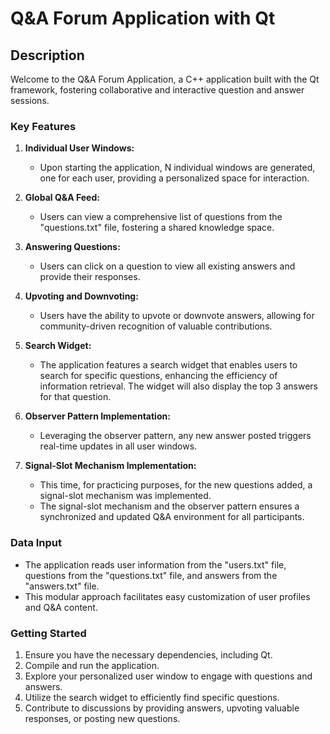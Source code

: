 # Q&A Forum Application with Qt

## Description

Welcome to the Q&A Forum Application, a C++ application built with the Qt framework, fostering collaborative and interactive question and answer sessions.

### Key Features

1. **Individual User Windows:**
   - Upon starting the application, N individual windows are generated, one for each user, providing a personalized space for interaction.

2. **Global Q&A Feed:**
   - Users can view a comprehensive list of questions from the "questions.txt" file, fostering a shared knowledge space.

3. **Answering Questions:**
   - Users can click on a question to view all existing answers and provide their responses.

4. **Upvoting and Downvoting:**
   - Users have the ability to upvote or downvote answers, allowing for community-driven recognition of valuable contributions.

5. **Search Widget:**
   - The application features a search widget that enables users to search for specific questions, enhancing the efficiency of information retrieval. The widget will also display the top 3 answers for that question.

6. **Observer Pattern Implementation:**
   - Leveraging the observer pattern, any new answer posted triggers real-time updates in all user windows.

7. **Signal-Slot Mechanism Implementation:**
   - This time, for practicing purposes, for the new questions added, a signal-slot mechanism was implemented.
   - The signal-slot mechanism and the observer pattern ensures a synchronized and updated Q&A environment for all participants.

### Data Input

- The application reads user information from the "users.txt" file, questions from the "questions.txt" file, and answers from the "answers.txt" file.
- This modular approach facilitates easy customization of user profiles and Q&A content.

### Getting Started

1. Ensure you have the necessary dependencies, including Qt.
2. Compile and run the application.
3. Explore your personalized user window to engage with questions and answers.
4. Utilize the search widget to efficiently find specific questions.
5. Contribute to discussions by providing answers, upvoting valuable responses, or posting new questions.

